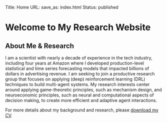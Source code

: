 Title: Home
URL:
save_as: index.html
Status: published

# Welcome to My Research Website

## About Me & Research

I am a scientist with nearly a decade of experience in the tech industry, including four years at Amazon where I developed production-level statistical and time series forecasting models that impacted billions of dollars in advertising revenue. I am seeking to join a productive research group that focuses on applying (deep) reinforcement learning (DRL) techniques to build multi-agent systems. My research interests center around applying game-theoretic principles, such as mechanism design, and neuroeconomic principles, such as neural and computational aspects of decision making, to create more efficient and adaptive agent interactions.

For more details about my background and research, please [download my CV](/Kaushik_Rajan_CV.pdf). 